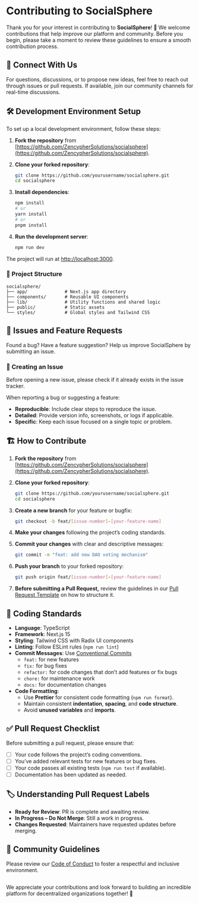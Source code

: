 
# Contributing to SocialSphere

Thank you for your interest in contributing to **SocialSphere**! 🎉 We welcome contributions that help improve our platform and community. Before you begin, please take a moment to review these guidelines to ensure a smooth contribution process.

## 💬 Connect With Us

For questions, discussions, or to propose new ideas, feel free to reach out through issues or pull requests. If available, join our community channels for real-time discussions.

## 🛠 Development Environment Setup

To set up a local development environment, follow these steps:

1. **Fork the repository** from [https://github.com/ZencypherSolutions/socialsphere](https://github.com/ZencypherSolutions/socialsphere).
2. **Clone your forked repository**:

   ```bash
   git clone https://github.com/yourusername/socialsphere.git
   cd socialsphere
   ```

3. **Install dependencies**:

   ```bash
   npm install
   # or
   yarn install
   # or
   pnpm install
   ```

4. **Run the development server**:

   ```bash
   npm run dev
   ```

The project will run at [http://localhost:3000](http://localhost:3000).

### 📁 Project Structure

```
socialsphere/
├── app/              # Next.js app directory
├── components/       # Reusable UI components
├── lib/              # Utility functions and shared logic
├── public/           # Static assets
└── styles/           # Global styles and Tailwind CSS
```

## 🚀 Issues and Feature Requests

Found a bug? Have a feature suggestion? Help us improve SocialSphere by submitting an issue.

### 📌 Creating an Issue

Before opening a new issue, please check if it already exists in the issue tracker.

When reporting a bug or suggesting a feature:
- **Reproducible**: Include clear steps to reproduce the issue.
- **Detailed**: Provide version info, screenshots, or logs if applicable.
- **Specific**: Keep each issue focused on a single topic or problem.

## 🏗 How to Contribute

1. **Fork the repository** from [https://github.com/ZencypherSolutions/socialsphere](https://github.com/ZencypherSolutions/socialsphere).
2. **Clone your forked repository**:

   ```bash
   git clone https://github.com/yourusername/socialsphere.git
   cd socialsphere
   ```

3. **Create a new branch** for your feature or bugfix:

   ```bash
   git checkout -b feat/[issue-number]-[your-feature-name]
   ```

4. **Make your changes** following the project’s coding standards.
5. **Commit your changes** with clear and descriptive messages:

   ```bash
   git commit -m "feat: add new DAO voting mechanism"
   ```

6. **Push your branch** to your forked repository:

   ```bash
   git push origin feat/[issue-number]-[your-feature-name]
   ```

7. **Before submitting a Pull Request,** review the guidelines in our [Pull Request Template](PULL_REQUEST_TEMPLATE.md) on how to structure it.


## 📏 Coding Standards

- **Language**: TypeScript
- **Framework**: Next.js 15
- **Styling**: Tailwind CSS with Radix UI components
- **Linting**: Follow ESLint rules (`npm run lint`)
- **Commit Messages**: Use [Conventional Commits](https://www.conventionalcommits.org/en/v1.0.0/)
  - `feat:` for new features
  - `fix:` for bug fixes
  - `refactor:` for code changes that don’t add features or fix bugs  
  - `chore:` for maintenance work
  - `docs:` for documentation changes
- **Code Formatting**: 
  - Use **Prettier** for consistent code formatting (`npm run format`).
  - Maintain consistent **indentation**, **spacing**, and **code structure**.
  - Avoid **unused variables** and **imports**.


## ✅ Pull Request Checklist

Before submitting a pull request, please ensure that:
- [ ] Your code follows the project’s coding conventions.
- [ ] You’ve added relevant tests for new features or bug fixes.
- [ ] Your code passes all existing tests (`npm run test` if available).
- [ ] Documentation has been updated as needed.

## 🏷 Understanding Pull Request Labels

- **Ready for Review**: PR is complete and awaiting review.
- **In Progress – Do Not Merge**: Still a work in progress.
- **Changes Requested**: Maintainers have requested updates before merging.

## 🌟 Community Guidelines

Please review our [Code of Conduct](CODE_OF_CONDUCT.md) to foster a respectful and inclusive environment.

##
We appreciate your contributions and look forward to building an incredible platform for decentralized organizations together! 🚀